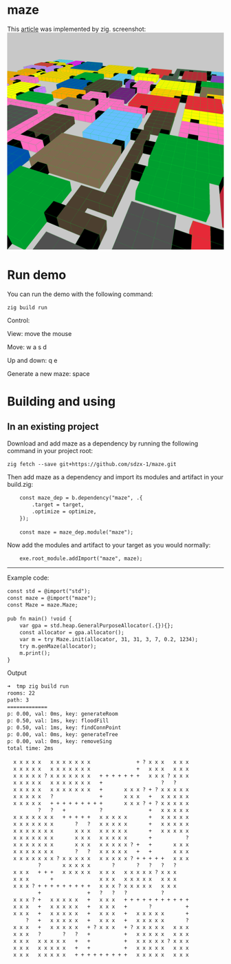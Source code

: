 # maze
This [article](https://journal.stuffwithstuff.com/2014/12/21/rooms-and-mazes/) was implemented by zig.
screenshot:
![screen](data/screen.png)

# Run demo
You can run the demo with the following command:
```zig
zig build run
```
Control:

View: move the mouse

Move: w a s d

Up and down: q e

Generate a new maze: space


# Building and using
## In an existing project
Download and add maze as a dependency by running the following command in your project root:
```shell
zig fetch --save git+https://github.com/sdzx-1/maze.git
```

Then add maze as a dependency and import its modules and artifact in your build.zig:

```zig
    const maze_dep = b.dependency("maze", .{
        .target = target,
        .optimize = optimize,
    });

    const maze = maze_dep.module("maze");
```

Now add the modules and artifact to your target as you would normally:

```zig
    exe.root_module.addImport("maze", maze);
```

----------------------
Example code:
```zig
const std = @import("std");
const maze = @import("maze");
const Maze = maze.Maze;

pub fn main() !void {
    var gpa = std.heap.GeneralPurposeAllocator(.{}){};
    const allocator = gpa.allocator();
    var m = try Maze.init(allocator, 31, 31, 3, 7, 0.2, 1234);
    try m.genMaze(allocator);
    m.print();
}

```
Output
```shell
➜  tmp zig build run 
rooms: 22
path: 3
=============
p: 0.00, val: 0ms, key: generateRoom
p: 0.50, val: 1ms, key: floodFill
p: 0.50, val: 1ms, key: findConnPoint
p: 0.00, val: 0ms, key: generateTree
p: 0.00, val: 0ms, key: removeSing
total time: 2ms
                                                              
  x x x x x   x x x x x x x               + ? x x x   x x x   
  x x x x x   x x x x x x x               +   x x x   x x x   
  x x x x x ? x x x x x x x   + + + + + + +   x x x ? x x x   
  x x x x x   x x x x x x x   +                   ?   ?       
  x x x x x   x x x x x x x   +       x x x ? + ? x x x x x   
  x x x x x   ?               +       x x x   +   x x x x x   
  x x x x x   + + + + + + + + +       x x x ? + ? x x x x x   
          ?   ?   +           ?               +   x x x x x   
  x x x x x x x   + + + + +   x x x x x       +   x x x x x   
  x x x x x x x       ?   ?   x x x x x       +   x x x x x   
  x x x x x x x       x x x   x x x x x       +   x x x x x   
  x x x x x x x       x x x   x x x x x       +           ?   
  x x x x x x x       x x x   x x x x x ? +   +       x x x   
  x x x x x x x       ?   ?   x x x x x   +   +       x x x   
  x x x x x x x ? x x x x x   x x x x x ? + + + + +   x x x   
          ?       x x x x x       ?       ?   ?   ?   ?       
  x x x   + + +   x x x x x   x x x   x x x x x ? x x x       
  x x x       +               x x x   x x x x x   x x x       
  x x x ? + + + + + + + + +   x x x ? x x x x x   x x x       
          +               +   ?   ?   ?           ?           
  x x x ? +   x x x x x   +   x x x   + + + + + + + + + + +   
  x x x   +   x x x x x   +   x x x   +       ?           +   
  x x x   +   x x x x x   +   x x x   +   x x x x x       +   
      ?   +   x x x x x   +   x x x   +   x x x x x       ?   
  x x x   +   x x x x x   + ? x x x   + ? x x x x x   x x x   
  x x x   ?       ?   ?   +           +   x x x x x   x x x   
  x x x   x x x x x   +   +           +   x x x x x ? x x x   
  x x x   x x x x x   +   +           +   x x x x x   x x x   
  x x x   x x x x x   + + + + + + + + +   x x x x x   x x x   

```
